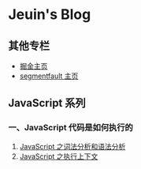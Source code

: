 # Jeuin's Blog
## 其他专栏
- [掘金主页](https://juejin.im/user/5e17fc506fb9a02fff07946d)
- [segmentfault 主页](https://segmentfault.com/u/ieun)
## JavaScript 系列
### 一、JavaScript 代码是如何执行的
1. [JavaScript 之词法分析和语法分析](https://github.com/jeuino/Blog/issues/1)
2. [JavaScript 之执行上下文](https://github.com/jeuino/Blog/issues/2)



